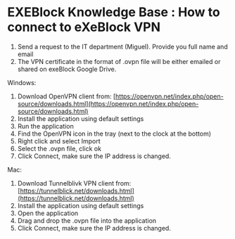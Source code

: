 # EXEBlock Knowledge Base : How to connect to eXeBlock VPN

1. Send a request to the IT department \(Miguel\). Provide you full name and email 
2. The VPN certificate in the format of .ovpn file will be either emailed or shared on exeBlock Google Drive.

Windows:

1. Download OpenVPN client from: [https://openvpn.net/index.php/open-source/downloads.html](https://openvpn.net/index.php/open-source/downloads.html)
2. Install the application using default settings
3. Run the application
4. Find the OpenVPN icon in the tray \(next to the clock at the bottom\)
5. Right click and select Import
6. Select the .ovpn file, click ok
7. Click Connect, make sure the IP address is changed.

Mac:

1. Download Tunnelblivk VPN client from: [https://tunnelblick.net/downloads.html](https://tunnelblick.net/downloads.html)
2. Install the application using default settings
3. Open the application
4. Drag and drop the .ovpn file into the application
5. Click Connect, make sure the IP address is changed.


